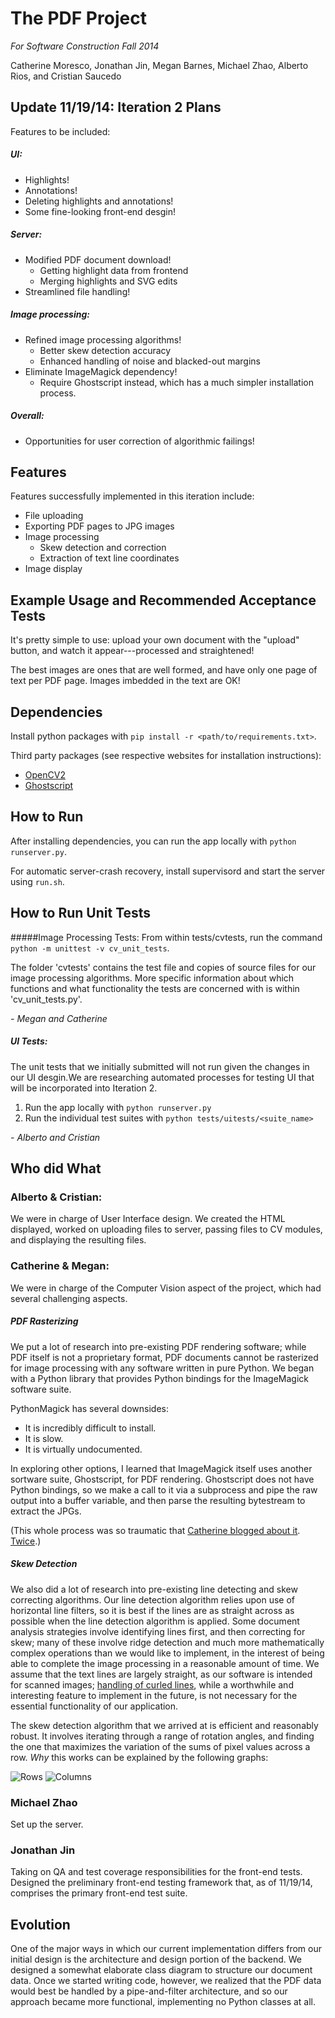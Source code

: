 # The PDF Project 

*For Software Construction Fall 2014*

Catherine Moresco, Jonathan Jin, Megan Barnes, Michael Zhao, Alberto Rios, and Cristian Saucedo

## Update 11/19/14: Iteration 2 Plans
Features to be included:

##### UI:
- Highlights!
- Annotations!
- Deleting highlights and annotations!
- Some fine-looking front-end desgin!

##### Server:
- Modified PDF document download!
	+ Getting highlight data from frontend
	+ Merging highlights and SVG edits
- Streamlined file handling!

##### Image processing:
- Refined image processing algorithms!
	 + Better skew detection accuracy
	 + Enhanced handling of noise and blacked-out margins
- Eliminate ImageMagick dependency!
	+ Require Ghostscript instead, which has a much simpler installation process.

##### Overall: 
- Opportunities for user correction of algorithmic failings!

## Features

Features successfully implemented in this iteration include:
- File uploading
- Exporting PDF pages to JPG images
- Image processing
	+ Skew detection and correction
	+ Extraction of text line coordinates
- Image display

## Example Usage and Recommended Acceptance Tests
It's pretty simple to use: upload your own document with the "upload" button, and watch it appear---processed and straightened!

The best images are ones that are well formed, and have only one page of text per PDF page. Images imbedded in the text are OK!


## Dependencies
Install python packages with `pip install -r <path/to/requirements.txt>`.

Third party packages (see respective websites for installation instructions):

- [OpenCV2](http://opencv.org/)
- [Ghostscript](http://ghostscript.com/doc/current/Install.htm)

## How to Run
After installing dependencies, you can run the app locally with `python runserver.py`.

For automatic server-crash recovery, install supervisord and start the server using `run.sh`.

## How to Run Unit Tests
#####Image Processing Tests:
From within tests/cvtests, run the command `python -m unittest -v cv_unit_tests`.

The folder 'cvtests' contains the test file and copies of source files for our image processing algorithms.  More specific information about which functions and what functionality the tests are concerned with is within 'cv_unit_tests.py'.

*- Megan and Catherine*

##### UI Tests:
 The unit tests that we initially submitted will not run given the changes in our UI desgin.We are researching automated processes for testing UI that will be incorporated into Iteration 2.

 1. Run the app locally with `python runserver.py`
 2. Run the individual test suites with `python tests/uitests/<suite_name>`

 *- Alberto and Cristian*

## Who did What
### Alberto & Cristian: 
We were in charge of User Interface design. We created the HTML displayed, worked on uploading files to server, passing files to CV modules, and displaying the resulting files.

### Catherine & Megan: 
We were in charge of the Computer Vision aspect of the project, which had several challenging aspects.

##### PDF Rasterizing
We put a lot of research into pre-existing PDF rendering software; while PDF itself is not a proprietary format, PDF documents cannot be rasterized for image processing with any software written in pure Python. We began with a Python library that provides Python bindings for the ImageMagick software suite. 

PythonMagick has several downsides: 
- It is incredibly difficult to install.
- It is slow. 
- It is virtually undocumented.

In exploring other options, I learned that ImageMagick itself uses another sortware suite, Ghostscript, for PDF rendering. Ghostscript does not have Python bindings, so we make a call to it via a subprocess and pipe the raw output into a buffer variable, and then parse the resulting bytestream to extract the JPGs.

(This whole process was so traumatic that [Catherine blogged about it](http://catmores.co/cv/pdf/2014/11/13/teaching-my-computer-to-read-pdfs-are-evil.html). [Twice](http://catmores.co/pdf/2014/11/19/teaching-my-computer-to-read-not-good-enough.html).)

##### Skew Detection

We also did a lot of research into pre-existing line detecting and skew correcting algorithms. Our line detection algorithm relies upon use of horizontal line filters, so it is best if the lines are as straight across as possible when the line detection algorithm is applied. Some document analysis strategies involve identifying lines first, and then correcting for skew; many of these involve ridge detection and much more mathematically complex operations than we would like to implement, in the interest of being able to complete the image processing in a reasonable amount of time. We assume that the text lines are largely straight, as our software is intended for scanned images; [handling of curled lines](http://link.springer.com/chapter/10.1007%2F978-3-642-03767-2_21), while a worthwhile and interesting feature to implement in the future, is not necessary for the essential functionality of our application.

The skew detection algorithm that we arrived at is efficient and reasonably robust. It involves iterating through a range of rotation angles, and finding the one that maximizes the variation of the sums of pixel values across a row. *Why* this works can be explained by the following graphs:

![Rows](readme-assets/Rows.jpg)
![Columns](readme-assets/Columns.jpg)




### Michael Zhao
Set up the server.

### Jonathan Jin
Taking on QA and test coverage responsibilities for the front-end tests. Designed the preliminary front-end testing framework that, as of 11/19/14, comprises the primary front-end test suite.

## Evolution
One of the major ways in which our current implementation differs from our initial design is the architecture and design portion of the backend. We designed a somewhat elaborate class diagram to structure our document data. Once we started writing code, however, we realized that the PDF data would best be handled by a pipe-and-filter architecture, and so our approach became more functional, implementing no Python classes at all.

